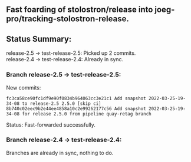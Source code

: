 ## Fast foarding of stolostron/release into joeg-pro/tracking-stolostron-release.

## Status Summary:

release-2.5 -> test-release-2.5: Picked up 2 commits.  
release-2.4 -> test-release-2.4: Already in sync.  

### Branch release-2.5 -> test-release-2.5:

New commits:

```
fc3ca58ce90fc1df9e90f0834b964063cc3e21c1 Add snapshot 2022-03-25-19-34-08 to release-2.5 2.5.0 [skip ci]
8b740c02eec9b2e44ee4858a10c2e99262177c56 Add snapshot 2022-03-25-19-34-08 for release 2.5.0 from pipeline quay-retag branch
```

Status: Fast-forwarded successfully.

### Branch release-2.4 -> test-release-2.4:

Branches are already in sync, nothing to do.
